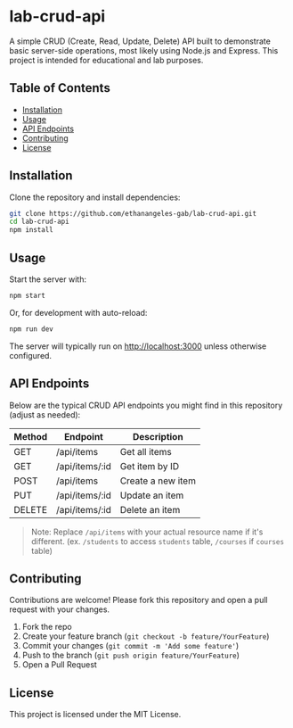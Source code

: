 # lab-crud-api

A simple CRUD (Create, Read, Update, Delete) API built to demonstrate basic server-side operations, most likely using Node.js and Express. This project is intended for educational and lab purposes.

## Table of Contents

- [Installation](#installation)
- [Usage](#usage)
- [API Endpoints](#api-endpoints)
- [Contributing](#contributing)
- [License](#license)

## Installation

Clone the repository and install dependencies:

```bash
git clone https://github.com/ethanangeles-gab/lab-crud-api.git
cd lab-crud-api
npm install
```

## Usage

Start the server with:

```bash
npm start
```
Or, for development with auto-reload:

```bash
npm run dev
```

The server will typically run on [http://localhost:3000](http://localhost:3000) unless otherwise configured.

## API Endpoints

Below are the typical CRUD API endpoints you might find in this repository (adjust as needed):

| Method | Endpoint        | Description           |
|--------|----------------|----------------------|
| GET    | /api/items     | Get all items        |
| GET    | /api/items/:id | Get item by ID       |
| POST   | /api/items     | Create a new item    |
| PUT    | /api/items/:id | Update an item       |
| DELETE | /api/items/:id | Delete an item       |

> Note: Replace `/api/items` with your actual resource name if it's different. (ex. `/students` to access `students` table, `/courses` if `courses` table)

## Contributing

Contributions are welcome! Please fork this repository and open a pull request with your changes.

1. Fork the repo
2. Create your feature branch (`git checkout -b feature/YourFeature`)
3. Commit your changes (`git commit -m 'Add some feature'`)
4. Push to the branch (`git push origin feature/YourFeature`)
5. Open a Pull Request

## License

This project is licensed under the MIT License.
